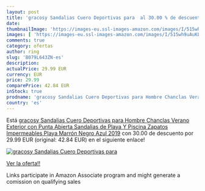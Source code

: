 ```yaml
---
layout: post
title: 'gracosy Sandalias Cuero Deportivas para  al 30.00 % de descuento'
date: 
thumbnailImage: 'https://images-eu.ssl-images-amazon.com/images/I/515wh9uAuKL._SL200_.jpg'
images: [ 'https://images-eu.ssl-images-amazon.com/images/I/515wh9uAuKL._SL200_.jpg' ]
comments: true
category: ofertas
author: ring
slug: 'B079L643ZN-es'
description:
actualPrice: 29.99 EUR
currency: EUR
price: 29.99
comparePrice: 42.84 EUR
inStock: true
prodname: 'gracosy Sandalias Cuero Deportivas para Hombre Chanclas Verano Exterior con Punta Abierta Sandalias de Playa Y Piscina Zapatos Impermeables Playa Marrón Negro Azul 2019'
country: 'es'
---
```


Está [gracosy Sandalias Cuero Deportivas para Hombre Chanclas Verano Exterior con Punta Abierta Sandalias de Playa Y Piscina Zapatos Impermeables Playa Marrón Negro Azul 2019](https://www.amazon.es/dp/B079L643ZN/?tag=tolees-21) con 30.00 de descuento por 29.99 EUR (original: 42.84 EUR) en el siguiente enlace!

[![gracosy Sandalias Cuero Deportivas para ](https://images-eu.ssl-images-amazon.com/images/I/515wh9uAuKL._SL200_.jpg)](https://www.amazon.es/dp/B079L643ZN/?tag=tolees-21)

[Ver la oferta!!](https://www.amazon.es/dp/B079L643ZN/?tag=tolees-21)

Links participate in Amazon Associate program and might generate a comission on qualifying sales


